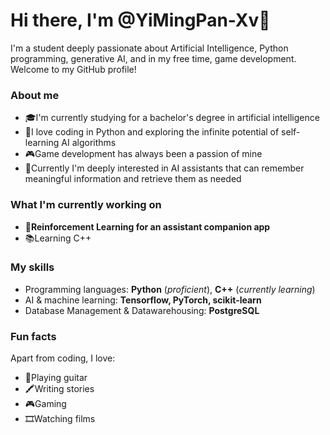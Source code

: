 # Hi there, I'm @YiMingPan-Xv👋

I'm a student deeply passionate about Artificial Intelligence, Python programming, generative AI, and in my free time, game development. Welcome to my GitHub profile!
### About me

- 🎓I'm currently studying for a bachelor's degree in artificial intelligence
- 🐍I love coding in Python and exploring the infinite potential of self-learning AI algorithms
- 🎮Game development has always been a passion of mine
- 🤖Currently I'm deeply interested in AI assistants that can remember meaningful information and retrieve them as needed

### What I'm currently working on

- 🌿**Reinforcement Learning for an assistant companion app**
- 📚Learning C++

### My skills

- Programming languages: **Python** (_proficient_), **C++** (_currently learning_)
- AI & machine learning: **Tensorflow, PyTorch, scikit-learn**
- Database Management & Datawarehousing: **PostgreSQL**

### Fun facts

Apart from coding, I love:
- 🎸Playing guitar
- 🖍️Writing stories
- 🎮Gaming
- 🎞️Watching films
